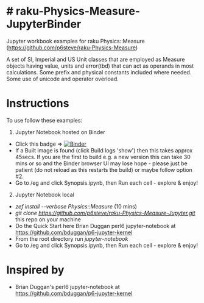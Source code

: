 # # raku-Physics-Measure-JupyterBinder
Jupyter workbook examples for raku Physics::Measure (https://github.com/p6steve/raku-Physics-Measure)

A set of SI, Imperial and US Unit classes that are employed as Measure objects having value, units and error(tbd) that can act as operands in most calculations. Some prefix and physical constants included where needed. Some use of unicode and operator overload.

# Instructions
To use follow these examples:

1. Jupyter Notebook hosted on Binder
- Click this badge => [![Binder](https://mybinder.org/badge_logo.svg)](https://mybinder.org/v2/gh/p6steve/raku-Physics-Measure-Jupyter/master)
- If a Built image is found (click Build logs 'show') then this takes approx 45secs. If you are the first to build e.g. a new version this can take 30 mins or so and the Binder browser UI may lose hope - please just be patient (do not reload as this restarts the build) or maybe follow option #2.
- Go to /eg and click Synopsis.ipynb, then Run each cell - explore & enjoy!

2. Jupyter Notebook local
- *zef install --verbose Physics::Measure* (10 mins)
- *git clone https://github.com/p6steve/raku-Physics-Measure-Jupyter.git* this repo on your machine
- Do the Quick Start here Brian Duggan perl6 jupyter-notebook at <https://github.com/bduggan/p6-jupyter-kernel>
- From the root directory run *jupyter-notebook*
- Go to /eg and click Synopsis.ipynb, then Run each cell - explore & enjoy!

# Inspired by
* Brian Duggan's perl6 jupyter-notebook at <https://github.com/bduggan/p6-jupyter-kernel>
